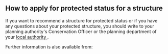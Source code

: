 ##  How to apply for protected status for a structure

If you want to recommend a structure for protected status or if you have any
questions about your protected structure, you should write to your planning
authority's Conservation Officer or the planning department of your [ local
authority ](https://www.gov.ie/en/publication/942f74-local-authorities/) .

Further information is also available from:
